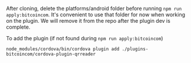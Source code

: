 After cloning, delete the platforms/android folder before running `npm run apply:bitcoincom`.
It's convenient to use that folder for now when working on the plugin. We will remove it from the repo after the plugin dev is complete.

To add the plugin (if not found during `npm run apply:bitcoincom`)

`node_modules/cordova/bin/cordova plugin add ./plugins-bitcoincom/cordova-plugin-qrreader`